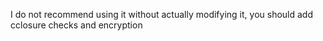 I do not recommend using it without actually modifying it, you should add cclosure checks and encryption